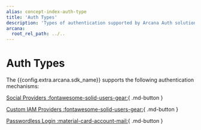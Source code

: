```yaml
---
alias: concept-index-auth-type
title: 'Auth Types'
description: 'Types of authentication supported by Arcana Auth solution for onboarding Web3 app users.'
arcana:
  root_rel_path: ../..
---
```


# Auth Types

The {{config.extra.arcana.sdk_name}} supports the following authentication mechanisms:

[Social Providers :fontawesome-solid-users-gear:](./socialauth.md){ .md-button }

[Custom IAM Providers :fontawesome-solid-users-gear:](./customauth.md){ .md-button }

[Passwordless Login :material-card-account-mail:](./pwdless.md){ .md-button }

<!--
!!! info  "Aggregate Logins"

    The {{config.extra.arcana.sdk_name}} supports [aggregate login]({{page.meta.arcana.root_rel_path}}/concepts/authtype/aggregatelogin.md) feature. With aggregate login, application users can be identified even if they use multiple authentication mechanisms to onboard an app. An authenticated user is identified and associated with the same key shares and does not have to juggle multiple wallet addresses. Aggregate login ensures there are no duplicate user identities or {{config.extra.arcana.wallet_name}} addresses assigned to the same user.  

    The aggregate login feature works **only if** the user specifies the **same** email ID to register with different authentication providers or via the passwordless login option.
-->